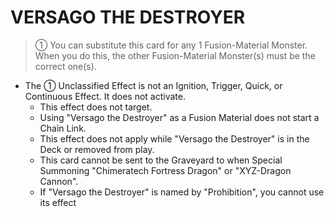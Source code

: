 # VERSAGO THE DESTROYER

> ① You can substitute this card for any 1 Fusion-Material Monster. When you do this, the other Fusion-Material Monster(s) must be the correct one(s).

*   The ① Unclassified Effect is not an Ignition, Trigger, Quick, or Continuous Effect. It does not activate.
    *   This effect does not target.
    *   Using "Versago the Destroyer" as a Fusion Material does not start a Chain Link.
    *   This effect does not apply while "Versago the Destroyer" is in the Deck or removed from play.
    *   This card cannot be sent to the Graveyard to when Special Summoning "Chimeratech Fortress Dragon" or "XYZ-Dragon Cannon".
    *   If "Versago the Destroyer" is named by "Prohibition", you cannot use its effect
